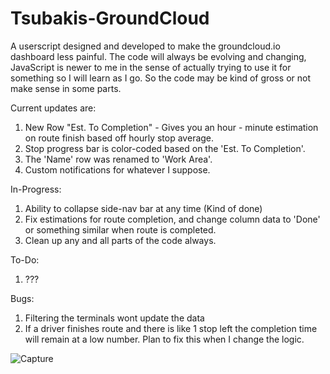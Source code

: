 # Tsubakis-GroundCloud
A userscript designed and developed to make the groundcloud.io dashboard less painful.
The code will always be evolving and changing, JavaScript is newer to me in the sense of actually trying to use it for something so I will learn as I go. So the code may be kind of gross or not make sense in some parts.

Current updates are:
1. New Row "Est. To Completion" - Gives you an hour - minute estimation on route finish based off hourly stop average.
2. Stop progress bar is color-coded based on the 'Est. To Completion'.
3. The 'Name' row was renamed to 'Work Area'.
4. Custom notifications for whatever I suppose.

In-Progress:
1. Ability to collapse side-nav bar at any time (Kind of done)
2. Fix estimations for route completion, and change column data to 'Done' or something similar when route is completed.
3. Clean up any and all parts of the code always.

To-Do:
1. ???

Bugs: 
1. Filtering the terminals wont update the data
2. If a driver finishes route and there is like 1 stop left the completion time will remain at a low number. Plan to fix this when I change the logic.

![Capture](https://github.com/trevorftp/Tsubakis-GroundCloud/assets/17115206/99fac53e-4a9f-4b0c-a8a7-4a1bdc015376)
